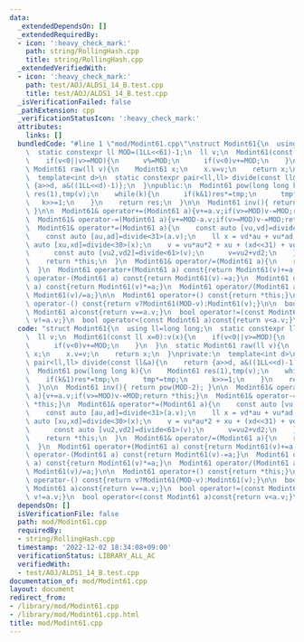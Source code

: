 ```yaml
---
data:
  _extendedDependsOn: []
  _extendedRequiredBy:
  - icon: ':heavy_check_mark:'
    path: string/RollingHash.cpp
    title: string/RollingHash.cpp
  _extendedVerifiedWith:
  - icon: ':heavy_check_mark:'
    path: test/AOJ/ALDS1_14_B.test.cpp
    title: test/AOJ/ALDS1_14_B.test.cpp
  _isVerificationFailed: false
  _pathExtension: cpp
  _verificationStatusIcon: ':heavy_check_mark:'
  attributes:
    links: []
  bundledCode: "#line 1 \"mod/Modint61.cpp\"\nstruct Modint61{\n  using ll=long long;\n\
    \  static constexpr ll MOD=(1LL<<61)-1;\n  ll v;\n  Modint61(const ll x=0):v(x){\n\
    \    if(v<0||v>=MOD){\n      v%=MOD;\n      if(v<0)v+=MOD;\n    }\n  }\n  static\
    \ Modint61 raw(ll v){\n    Modint61 x;\n    x.v=v;\n    return x;\n  }\nprivate:\n\
    \  template<int d>\n  static constexpr pair<ll,ll> divide(const ll&a){\n    return\
    \ {a>>d, a&((1LL<<d)-1)};\n  }\npublic:\n  Modint61 pow(long long k){\n    Modint61\
    \ res(1),tmp(v);\n    while(k){\n      if(k&1)res*=tmp;\n      tmp*=tmp;\n   \
    \   k>>=1;\n    }\n    return res;\n  }\n\n  Modint61 inv(){ return pow(MOD-2);\
    \ }\n\n  Modint61& operator+=(Modint61 a){v+=a.v;if(v>=MOD)v-=MOD;return *this;}\n\
    \  Modint61& operator-=(Modint61 a){v+=MOD-a.v;if(v>=MOD)v-=MOD;return *this;}\n\
    \  Modint61& operator*=(Modint61 a){\n    const auto [vu,vd]=divide<31>(v);\n\
    \    const auto [au,ad]=divide<31>(a.v);\n    ll x = vd*au + vu*ad;\n    const\
    \ auto [xu,xd]=divide<30>(x);\n    v = vu*au*2 + xu + (xd<<31) + vd*ad;\n    if(v>=MOD){\n\
    \      const auto [vu2,vd2]=divide<61>(v);\n      v=vu2+vd2;\n    }\n    if(v>=MOD)v-=MOD;\n\
    \    return *this;\n  }\n  Modint61& operator/=(Modint61 a){\n    return (*this)*=a.inv();\n\
    \  }\n  Modint61 operator+(Modint61 a) const{return Modint61(v)+=a;}\n  Modint61\
    \ operator-(Modint61 a) const{return Modint61(v)-=a;}\n  Modint61 operator*(Modint61\
    \ a) const{return Modint61(v)*=a;}\n  Modint61 operator/(Modint61 a) const{return\
    \ Modint61(v)/=a;}\n\n  Modint61 operator+() const{return *this;}\n  Modint61\
    \ operator-() const{return v?Modint61(MOD-v):Modint61(v);}\n\n  bool operator==(const\
    \ Modint61 a)const{return v==a.v;}\n  bool operator!=(const Modint61 a)const{return\
    \ v!=a.v;}\n  bool operator<(const Modint61 a)const{return v<a.v;}\n};\n"
  code: "struct Modint61{\n  using ll=long long;\n  static constexpr ll MOD=(1LL<<61)-1;\n\
    \  ll v;\n  Modint61(const ll x=0):v(x){\n    if(v<0||v>=MOD){\n      v%=MOD;\n\
    \      if(v<0)v+=MOD;\n    }\n  }\n  static Modint61 raw(ll v){\n    Modint61\
    \ x;\n    x.v=v;\n    return x;\n  }\nprivate:\n  template<int d>\n  static constexpr\
    \ pair<ll,ll> divide(const ll&a){\n    return {a>>d, a&((1LL<<d)-1)};\n  }\npublic:\n\
    \  Modint61 pow(long long k){\n    Modint61 res(1),tmp(v);\n    while(k){\n  \
    \    if(k&1)res*=tmp;\n      tmp*=tmp;\n      k>>=1;\n    }\n    return res;\n\
    \  }\n\n  Modint61 inv(){ return pow(MOD-2); }\n\n  Modint61& operator+=(Modint61\
    \ a){v+=a.v;if(v>=MOD)v-=MOD;return *this;}\n  Modint61& operator-=(Modint61 a){v+=MOD-a.v;if(v>=MOD)v-=MOD;return\
    \ *this;}\n  Modint61& operator*=(Modint61 a){\n    const auto [vu,vd]=divide<31>(v);\n\
    \    const auto [au,ad]=divide<31>(a.v);\n    ll x = vd*au + vu*ad;\n    const\
    \ auto [xu,xd]=divide<30>(x);\n    v = vu*au*2 + xu + (xd<<31) + vd*ad;\n    if(v>=MOD){\n\
    \      const auto [vu2,vd2]=divide<61>(v);\n      v=vu2+vd2;\n    }\n    if(v>=MOD)v-=MOD;\n\
    \    return *this;\n  }\n  Modint61& operator/=(Modint61 a){\n    return (*this)*=a.inv();\n\
    \  }\n  Modint61 operator+(Modint61 a) const{return Modint61(v)+=a;}\n  Modint61\
    \ operator-(Modint61 a) const{return Modint61(v)-=a;}\n  Modint61 operator*(Modint61\
    \ a) const{return Modint61(v)*=a;}\n  Modint61 operator/(Modint61 a) const{return\
    \ Modint61(v)/=a;}\n\n  Modint61 operator+() const{return *this;}\n  Modint61\
    \ operator-() const{return v?Modint61(MOD-v):Modint61(v);}\n\n  bool operator==(const\
    \ Modint61 a)const{return v==a.v;}\n  bool operator!=(const Modint61 a)const{return\
    \ v!=a.v;}\n  bool operator<(const Modint61 a)const{return v<a.v;}\n};"
  dependsOn: []
  isVerificationFile: false
  path: mod/Modint61.cpp
  requiredBy:
  - string/RollingHash.cpp
  timestamp: '2022-12-02 18:34:08+09:00'
  verificationStatus: LIBRARY_ALL_AC
  verifiedWith:
  - test/AOJ/ALDS1_14_B.test.cpp
documentation_of: mod/Modint61.cpp
layout: document
redirect_from:
- /library/mod/Modint61.cpp
- /library/mod/Modint61.cpp.html
title: mod/Modint61.cpp
---
```


